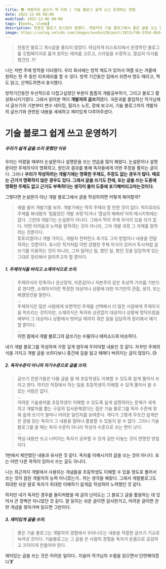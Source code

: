 ```yaml
---
title: 📚 개발자의 글쓰기 책 리뷰 | 기술 블로그 쉽게 쓰고 운영하는 방법
date: 2022-12-06 00:00
modified: 2022-12-06 00:00
tags: [books, slump]
description: 한동안 블로그 포스팅이 뜸했다. 개발자의 기술 블로그에서 좋은 글을 쓰는 방법에 대해 배웠다.
image: https://velog.velcdn.com/images/eunbin20/post/1813cf46-5354-4bdc-a12a-029a26265c05/image.jpeg
---
```


> 한동안 블로그 게시글을 올리지 않았다. 야심차게 티스토리에서 운영하던 블로그를 깃헙페이지로 옮겨 원하는 테마를 고르고, 스타일을 수정하고, 열심히 이사를 했건만..!!!

나는 저번 주에 방학을 다녀왔다. 우리 회사에는 방학 제도가 있어서 여름 또는 겨울에 원하는 한 주 동안 리프레쉬를 할 수 있다. 방학 기간동안 집에서 쉬면서 멍도 때리고, 책도 읽고, 산책도하면서 휴식했다.

방학기간동안 우선적으로 다잡고싶었던 부분이 틈틈히 개발공부하기, 그리고 블로그 활성화시키기였다. 그래서 읽어본 책이 **개발자의 글쓰기**였다. 국문과를 졸업하신 작가님께서 글쓰기의 기본부터 변수 네이밍, 릴리스 노트, 장애 보고서, 기술 블로그까지 개발자의 글쓰기와 관련된 내용을 세세하고 재미있게 다루어주셨다.

# 기술 블로그 쉽게 쓰고 운영하기

##### 우리가 쉽게 글을 쓰지 못했던 이유

우리는 어렸을 때부터 논설문이나 설명문을 쓰는 연습을 많이 해왔다. 논설문이나 설명문이란 주제의식이 명확하고, 원인과 결과를 통해 독자들에게 어떤 주장을 펼치는 글이다. 그러나 **우리가 작성하려는 개발기에는 명확한 주제도, 주장도 없는 경우가 많다. 때로는 근거가 명확하지 않은 경우도 있다. 그래서 글을 쓰기도 전에, 또는 글을 쓰는 도중에 명확한 주제도 없고 근거도 부족하다는 생각이 들어 도중에 포기해버리고마는것이다.**

그렇다면 논설문이 아닌 개발 블로그에서 글을 작성하려면 어떻게 해야할까?

> 예를 들어 개발기를 보자. 개발기에는 딱히 주제라 할 만한 것이 없다. 억지로라도 주제를 짜내봤자 ‘힘들었던 개발 과정’이거나 ‘열심히 해봐라’식의 메시지밖에는 없다. 그런데 개발기는 논설문이 아니다. 그래서 딱히 주제 의식이 있을 리가 없다. 어떤 어려움과 노력을 말하려는 것이 아니라, 그저 개발 과정 그 자체를 말하려는 것뿐이다. <br/> 튜토리얼이나 개발 가이드, 개발자 컨퍼런스 후기도 그저 방법이나 내용을 전달하려는 것뿐이다. 유시민 작가처럼 어떤 강렬한 주제 의식이 있어서 투사처럼 글쓰기를 이용하는 것이 아니라, 그저 일어난 일, 했던 일, 봤던 것을 담담하게 있는 그대로 정리해서 알려주고자 할 뿐이다.

##### 1. 주제의식을 버리고 소재의식으로 쓰자.

> 주제의식이 민족이나 권선징악, 자존감이나 자본주의 같은 추상적 가치를 기반으로 한다면, 소재의식이란 특정한 대상이나 상황에 대한 자기만의 관점, 생각, 또는 해결방안을 말한다. <br/>...<br/> 주제의식은 많은 사람에게 보편적인 주제를 선택해서 더 많은 사람에게 주제의식을 퍼뜨리는 것이지만, 소재의식은 독자와 상관없이 대상이나 상황에 맞닥뜨렸을 때부터 그 대상이나 상황에서 벗어날 때까지 겪은 일을 담담하게 정리해서 얘기할 뿐이다.<br/>...<br/> **이런 점에서 개발 블로그의 글쓰기는 수필이나 에피소드와 비슷하다.**

내가 개발 블로그를 작성하며 가장 깊게 염두에 두어야할 내용인 것 같다. 자꾸만 주제의식을 가지고 개발 글을 쓰려다보니 중간에 길을 잃고 헤매다 버려지는 글이 많았다..😓

##### 2. 독자수준이 아니라 자기수준으로 글을 쓰자.

> 글쓰기 전문가들은 다들 글을 쓸 때 초등학생도 이해할 수 있도록 쉽게 풀어서 쓰라고 한다. 하지만 직장에서 하는 일을 초등학생이 이해할 수 있게 풀어서 쓸 수 있는 사람은 없다. <br/> ... <br/> 어려운 기술용어를 초등학생이 이해할 수 있도록 쉽게 설명하라는 문제가 세계 최고 개발자를 뽑는 구글의 입사문제였다는 점은 기술 블로그를 독자 수준에 맞춰 쉽게 쓰기가 얼마나 어려운 일인지를 보여준다. 게다가 그렇게 무조건 쉽게만 쓴 글을 읽는 독자가 그 내용을 얼마나 활용할 수 있을지 알 수 없다. 그러니 기술 블로그를 쓸 때는 독자 수준이 아니라 작성자 수준으로 쓰는 편이 낫다.<br/> ... <br/>핵심 내용만 쓰고 나머지는 독자가 공부할 수 있게 길만 터놓는 것이 현명한 방법이다.

1번에서 제안했던 내용과 유사한 것 같다. 독자를 이해시키려 글을 쓰는 것이 아니다. 또는 어떤 다른 목적이 있어서 쓰는 글도 아니다.

나는 최근까지 개발에서 사용되는 개념들을 초등학생도 이해할 수 있을 정도로 풀어서 쓰는 것이 참된 개발자의 능력 아니겠는가.. 하는 생각을 해왔다. 그래서 개발블로그도 최대한 쉬운 말로 독자가 최대한 이해하기 쉽게끔 작성하려 노력했던 것 같다.

하지만 내가 독자인 경우를 돌이켜봤을 때 글의 난이도는 그 블로그 글을 활용하는 데 있어서 큰 장벽은 아니었던 것 같다. 잘 읽히는 쉬운 글이면 감사한거고, 어려운 글이면 관련 개념을 찾아가며 읽으면 그만이다.

##### 3. 재미있게 글을 쓰자.

> 좋은 기술 블로그는 개발자의 경험에서 우러나오는 내용을 적절한 글쓰기 기교로 녹아낸 것이다. 기술블로그는 그 글을 쓴 사람의 경험을 독자가 온몸으로 공감하고 끄덕이게 만들어야 한다.

재미있는 글을 쓰는 것은 어려운 일이다.. 이슬아 작가님의 수필을 읽으면서 단련해야겠다🏋️
